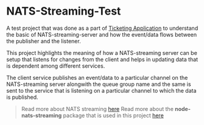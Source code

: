 # NATS-Streaming-Test

A test project that was done as a part of [Ticketing Application](https://github.com/neontvn/TicketingApp) to understand the basic of NATS-streaming-server and how the event/data flows between the publisher and the listener.

This project highlights the meaning of how a NATS-streaming server can be setup that listens for changes from the client and helps in updating data that is dependent among different services.

The client service publishes an event/data to a particular channel on the NATS-streaming server alongwith the queue group name and the same is sent to the service that is listening on a particular channel to which the data is published.

> Read more about NATS streaming [here](https://docs.nats.io/nats-streaming-concepts/intro)
> Read more about the **node-nats-streaming** package that is used in this project [here](https://www.npmjs.com/package/node-nats-streaming)